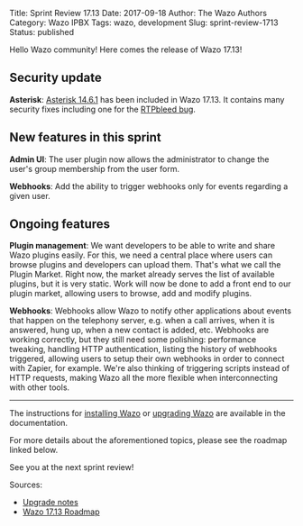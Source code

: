 Title: Sprint Review 17.13
Date: 2017-09-18
Author: The Wazo Authors
Category: Wazo IPBX
Tags: wazo, development
Slug: sprint-review-1713
Status: published

Hello Wazo community! Here comes the release of Wazo 17.13!

## Security update

**Asterisk**: [Asterisk 14.6.1](http://downloads.asterisk.org/pub/telephony/asterisk/releases/ChangeLog-14.6.1) has been included in Wazo 17.13. It contains many security fixes including one for the [RTPbleed bug](https://rtpbleed.com).


## New features in this sprint

**Admin UI**: The user plugin now allows the administrator to change the user's group membership from the user form.

**Webhooks**: Add the ability to trigger webhooks only for events regarding a given user.


## Ongoing features

**Plugin management**: We want developers to be able to write and share Wazo plugins easily. For this, we need a central place where users can browse plugins and developers can upload them. That's what we call the Plugin Market. Right now, the market already serves the list of available plugins, but it is very static. Work will now be done to add a front end to our plugin market, allowing users to browse, add and modify plugins.

**Webhooks**: Webhooks allow Wazo to notify other applications about events that happen on the telephony server, e.g. when a call arrives, when it is answered, hung up, when a new contact is added, etc. Webhooks are working correctly, but they still need some polishing: performance tweaking, handling HTTP authentication, listing the history of webhooks triggered, allowing users to setup their own webhooks in order to connect with Zapier, for example. We're also thinking of triggering scripts instead of HTTP requests, making Wazo all the more flexible when interconnecting with other tools.


---

The instructions for [installing Wazo](http://wazo.readthedocs.io/en/stable/installation/installsystem.html) or [upgrading Wazo](/uc-doc/upgrade/introduction) are available in the documentation.

For more details about the aforementioned topics, please see the roadmap linked below.

See you at the next sprint review!

Sources:

* [Upgrade notes](http://wazo.readthedocs.io/en/wazo-17.13/upgrade/upgrade.html#upgrade-notes)
* [Wazo 17.13 Roadmap](https://projects.wazo.community/versions/266)
